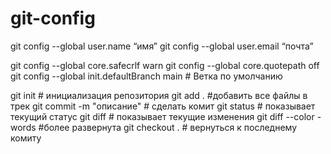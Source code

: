 # git-config

git config --global user.name “имя”
git config --global user.email “почта”


git config --global core.safecrlf warn
git config --global core.quotepath off
git config --global init.defaultBranch main # Ветка по умолчанию

git init # инициализация репозитория 
git add . #добавить все файлы в трек 
git commit -m "описание" # сделать комит
git status # показывает текущий статус
git diff # показывает текущие изменения 
git diff --color -words #более развернута 
git checkout . # вернуться к последнему комиту 

